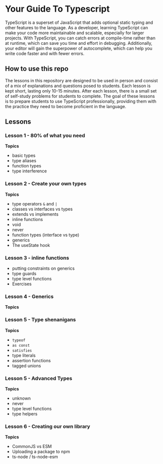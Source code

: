 # Your Guide To Typescript

TypeScript is a superset of JavaScript that adds optional static typing and other features to the language. As a developer, learning TypeScript can make your code more maintainable and scalable, especially for larger projects. With TypeScript, you can catch errors at compile-time rather than at runtime, which can save you time and effort in debugging. Additionally, your editor will gain the superpower of autocomplete, which can help you write code faster and with fewer errors.

## How to use this repo

The lessons in this repository are designed to be used in person and consist of a mix of explanations and questions posed to students. Each lesson is kept short, lasting only 10-15 minutes. After each lesson, there is a small set of self-study problems for students to complete. The goal of these lessons is to prepare students to use TypeScript professionally, providing them with the practice they need to become proficient in the language.

## Lessons

### Lesson 1 - 80% of what you need

**Topics**

- basic types
- type aliases
- function types
- type interference

### Lesson 2 - Create your own types

**Topics**

- type operators `&` and `|`
- classes vs interfaces vs types
- extends vs implements
- inline functions
- void
- never
- function types (interface vs type)
- generics
- The useState hook

### Lesson 3 - inline functions

- putting constraints on generics
- type guards
- type level functions
- Exercises

### Lesson 4 - Generics

**Topics**

### Lesson 5 - Type shenanigans

**Topics**

- `typeof`
- `as const`
- `satisfies`
- type literals
- assertion functions
- tagged unions

### Lesson 5 - Advanced Types

**Topics**

- unknown
- never
- type level functions
- type helpers

### Lesson 6 - Creating our own library

**Topics**

- CommonJS vs ESM
- Uploading a package to npm
- ts-node / ts-node-esm
